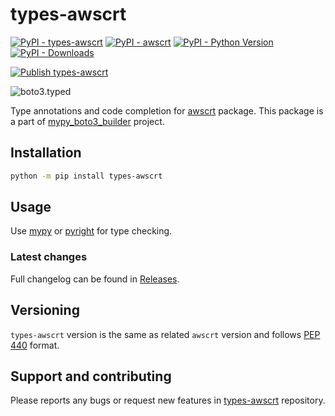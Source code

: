 # types-awscrt

[![PyPI - types-awscrt](https://img.shields.io/pypi/v/types-awscrt.svg?color=blue&label=types-awscrt)](https://pypi.org/project/types-awscrt)
[![PyPI - awscrt](https://img.shields.io/pypi/v/awscrt.svg?color=blue&label=awscrt)](https://pypi.org/project/awscrt)
[![PyPI - Python Version](https://img.shields.io/pypi/pyversions/types-awscrt.svg?color=blue)](https://pypi.org/project/types-awscrt)
[![PyPI - Downloads](https://static.pepy.tech/badge/types-awscrt)](https://pepy.tech/project/types-awscrt)

[![Publish types-awscrt](https://github.com/youtype/types-awscrt/actions/workflows/publish_on_update.yml/badge.svg)](https://github.com/youtype/types-awscrt/actions/workflows/publish_on_update.yml)

![boto3.typed](https://github.com/youtype/mypy_boto3_builder/raw/main/logo.png)

Type annotations and code completion for [awscrt](https://pypi.org/project/awscrt/) package.
This package is a part of [mypy_boto3_builder](https://github.com/youtype/mypy_boto3_builder) project.

## Installation

```bash
python -m pip install types-awscrt
```

## Usage

Use [mypy](https://github.com/python/mypy) or [pyright](https://github.com/microsoft/pyright) for type checking.

### Latest changes

Full changelog can be found in [Releases](https://github.com/youtype/types-awscrt/releases).

## Versioning

`types-awscrt` version is the same as related `awscrt` version and follows
[PEP 440](https://www.python.org/dev/peps/pep-0440/) format.

## Support and contributing

Please reports any bugs or request new features in
[types-awscrt](https://github.com/youtype/types-awscrt/issues/) repository.
